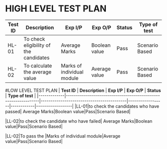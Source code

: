# HIGH LEVEL TEST PLAN
| **Test ID** | **Description**                                                | **Exp I/P**                               | **Exp O/P** | **Status** | **Type of test** |
|-------------|----------------------------------------------------------------|-------------------------------------------|------------------|------------|------------------|
|HL-01|To check eligibility of the candidates| Average Marks|Boolean value|Pass|Scenario Based|
|HL-02|To calculate the average value|Marks of individual module|Average value|Pass|Scenario Based|
 
#LOW LEVEL TEST PLAN
| **Test ID** | **Description**                                                | **Exp I/P**                               | **Exp O/P** | **Status** | **Type of test** |
|-------------|----------------------------------------------------------------|-------------------------------------------|------------------|------------|------------------|
|LL-01|to check the candidates who have passed| Average Marks|Boolean value|Pass|Scenario Based|

|LL-02|to check the candidate who have failed| Average Marks|Boolean value|Pass|Scenario Based|

|LL-02|To pass the |Marks of individual module|Average value|Pass|Scenario Based|
 
